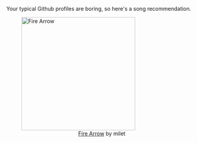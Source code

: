 Your typical Github profiles are boring, so here's a song recommendation.
<figure><img width="300" height="300" src="https://i.scdn.co/image/ab67616d0000b273a28caf9efbbc7909afcb403a" alt="Fire Arrow" /><figcaption align="center"><a href="https://open.spotify.com/track/3IMYBKxQ5f41DRQt7JqLHi" target="_blank">Fire Arrow</a> by milet</figcaption></figure>
